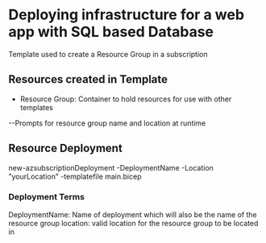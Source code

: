 # Deploying infrastructure for a web app with SQL based Database
Template used to create a Resource Group in a subscription

## Resources created in Template
* Resource Group: Container to hold resources for use with other templates

--Prompts for resource group name and location at runtime

## Resource Deployment

new-azsubscriptionDeployment -DeploymentName -Location "yourLocation" -templatefile main.bicep

### Deployment Terms
DeploymentName: Name of deployment which will also be the name of the resource group
location: valid location for the resource group to be located in

